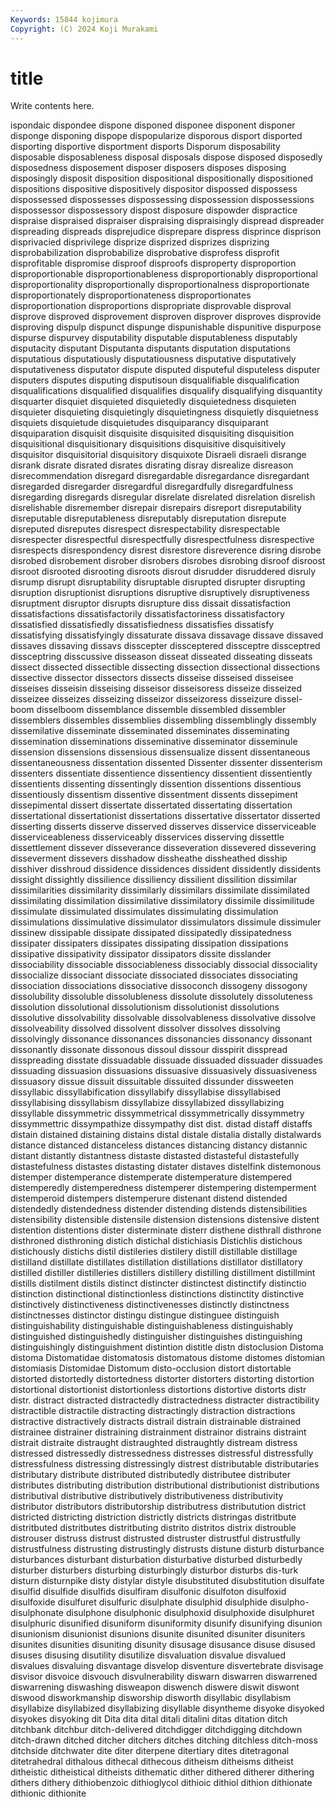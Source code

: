```yaml
---
Keywords: 15844 kojimura
Copyright: (C) 2024 Koji Murakami
---
```


# title

Write contents here.



ispondaic dispondee dispone disponed disponee disponent disponer disponge
disponing dispope dispopularize disporous disport disported disporting disportive disportment disports
Disporum disposability disposable disposableness disposal disposals dispose disposed disposedly disposedness
disposement disposer disposers disposes disposing disposingly disposit disposition dispositional dispositionally
dispositioned dispositions dispositive dispositively dispositor dispossed dispossess dispossessed dispossesses dispossessing
dispossession dispossessions dispossessor dispossessory dispost disposure dispowder dispractice dispraise dispraised
dispraiser dispraising dispraisingly dispread dispreader dispreading dispreads disprejudice disprepare dispress
disprince disprison disprivacied disprivilege disprize disprized disprizes disprizing disprobabilization disprobabilize
disprobative disprofess disprofit disprofitable dispromise disproof disproofs disproperty disproportion disproportionable
disproportionableness disproportionably disproportional disproportionality disproportionally disproportionalness disproportionate disproportionately disproportionateness disproportionates
disproportionation disproportions dispropriate disprovable disproval disprove disproved disprovement disproven disprover
disproves disprovide disproving dispulp dispunct dispunge dispunishable dispunitive dispurpose dispurse
dispurvey disputability disputable disputableness disputably disputacity disputant Disputanta disputants disputation
disputations disputatious disputatiously disputatiousness disputative disputatively disputativeness disputator dispute disputed
disputeful disputeless disputer disputers disputes disputing disputisoun disqualifiable disqualification disqualifications
disqualified disqualifies disqualify disqualifying disquantity disquarter disquiet disquieted disquietedly disquietedness
disquieten disquieter disquieting disquietingly disquietingness disquietly disquietness disquiets disquietude disquietudes
disquiparancy disquiparant disquiparation disquisit disquisite disquisited disquisiting disquisition disquisitional disquisitionary
disquisitions disquisitive disquisitively disquisitor disquisitorial disquisitory disquixote Disraeli disraeli disrange
disrank disrate disrated disrates disrating disray disrealize disreason disrecommendation disregard
disregardable disregardance disregardant disregarded disregarder disregardful disregardfully disregardfulness disregarding disregards
disregular disrelate disrelated disrelation disrelish disrelishable disremember disrepair disrepairs disreport
disreputability disreputable disreputableness disreputably disreputation disrepute disreputed disreputes disrespect disrespectability
disrespectable disrespecter disrespectful disrespectfully disrespectfulness disrespective disrespects disrespondency disrest disrestore
disreverence disring disrobe disrobed disrobement disrober disrobers disrobes disrobing disroof
disroost disroot disrooted disrooting disroots disrout disrudder disruddered disruly disrump
disrupt disruptability disruptable disrupted disrupter disrupting disruption disruptionist disruptions disruptive
disruptively disruptiveness disruptment disruptor disrupts disrupture diss dissait dissatisfaction dissatisfactions
dissatisfactorily dissatisfactoriness dissatisfactory dissatisfied dissatisfiedly dissatisfiedness dissatisfies dissatisfy dissatisfying dissatisfyingly
dissaturate dissava dissavage dissave dissaved dissaves dissaving dissavs disscepter dissceptered
dissceptre dissceptred dissceptring disscussive disseason disseat disseated disseating disseats dissect
dissected dissectible dissecting dissection dissectional dissections dissective dissector dissectors dissects
disseise disseised disseisee disseises disseisin disseising disseisor disseisoress disseize disseized
disseizee disseizes disseizing disseizor disseizoress disseizure dissel-boom disselboom dissemblance dissemble
dissembled dissembler dissemblers dissembles dissemblies dissembling dissemblingly dissembly dissemilative disseminate
disseminated disseminates disseminating dissemination disseminations disseminative disseminator disseminule dissension dissensions
dissensious dissensualize dissent dissentaneous dissentaneousness dissentation dissented Dissenter dissenter dissenterism
dissenters dissentiate dissentience dissentiency dissentient dissentiently dissentients dissenting dissentingly dissention
dissentions dissentious dissentiously dissentism dissentive dissentment dissents dissepiment dissepimental dissert
dissertate dissertated dissertating dissertation dissertational dissertationist dissertations dissertative dissertator disserted
disserting disserts disserve disserved disserves disservice disserviceable disserviceableness disserviceably disservices
disserving dissettle dissettlement dissever disseverance disseveration dissevered dissevering disseverment dissevers
disshadow dissheathe dissheathed disship disshiver disshroud dissidence dissidences dissident dissidently
dissidents dissight dissightly dissilience dissiliency dissilient dissilition dissimilar dissimilarities dissimilarity
dissimilarly dissimilars dissimilate dissimilated dissimilating dissimilation dissimilative dissimilatory dissimile dissimilitude
dissimulate dissimulated dissimulates dissimulating dissimulation dissimulations dissimulative dissimulator dissimulators dissimule
dissimuler dissinew dissipable dissipate dissipated dissipatedly dissipatedness dissipater dissipaters dissipates
dissipating dissipation dissipations dissipative dissipativity dissipator dissipators dissite disslander dissociability
dissociable dissociableness dissociably dissocial dissociality dissocialize dissociant dissociate dissociated dissociates
dissociating dissociation dissociations dissociative dissoconch dissogeny dissogony dissolubility dissoluble dissolubleness
dissolute dissolutely dissoluteness dissolution dissolutional dissolutionism dissolutionist dissolutions dissolutive dissolvability
dissolvable dissolvableness dissolvative dissolve dissolveability dissolved dissolvent dissolver dissolves dissolving
dissolvingly dissonance dissonances dissonancies dissonancy dissonant dissonantly dissonate dissonous dissoul
dissour disspirit disspread disspreading disstate dissuadable dissuade dissuaded dissuader dissuades
dissuading dissuasion dissuasions dissuasive dissuasively dissuasiveness dissuasory dissue dissuit dissuitable
dissuited dissunder dissweeten dissyllabic dissyllabification dissyllabify dissyllabise dissyllabised dissyllabising dissyllabism
dissyllabize dissyllabized dissyllabizing dissyllable dissymmetric dissymmetrical dissymmetrically dissymmetry dissymmettric dissympathize
dissympathy dist dist. distad distaff distaffs distain distained distaining distains
distal distale distalia distally distalwards distance distanced distanceless distances distancing
distancy distannic distant distantly distantness distaste distasted distasteful distastefully distastefulness
distastes distasting distater distaves distelfink distemonous distemper distemperance distemperate distemperature
distempered distemperedly distemperedness distemperer distempering distemperment distemperoid distempers distemperure distenant
distend distended distendedly distendedness distender distending distends distensibilities distensibility distensible
distensile distension distensions distensive distent distention distentions dister disterminate disterr
disthene disthrall disthrone disthroned disthroning distich distichal distichiasis Distichlis distichous
distichously distichs distil distileries distilery distill distillable distillage distilland distillate
distillates distillation distillations distillator distillatory distilled distiller distilleries distillers distillery
distilling distillment distillmint distills distilment distils distinct distincter distinctest distinctify
distinctio distinction distinctional distinctionless distinctions distinctity distinctive distinctively distinctiveness distinctivenesses
distinctly distinctness distinctnesses distinctor distingu distingue distinguee distinguish distinguishability distinguishable
distinguishableness distinguishably distinguished distinguishedly distinguisher distinguishes distinguishing distinguishingly distinguishment distintion
distitle distn distoclusion Distoma distoma Distomatidae distomatosis distomatous distome distomes
distomian distomiasis Distomidae Distomum disto-occlusion distort distortable distorted distortedly distortedness
distorter distorters distorting distortion distortional distortionist distortionless distortions distortive distorts
distr distr. distract distracted distractedly distractedness distracter distractibility distractible distractile
distracting distractingly distraction distractions distractive distractively distracts distrail distrain distrainable
distrained distrainee distrainer distraining distrainment distrainor distrains distraint distrait distraite
distraught distraughted distraughtly distream distress distressed distressedly distressedness distresses distressful
distressfully distressfulness distressing distressingly distrest distributable distributaries distributary distribute distributed
distributedly distributee distributer distributes distributing distribution distributional distributionist distributions distributival
distributive distributively distributiveness distributivity distributor distributors distributorship distributress distributution district
districted districting distriction districtly districts distringas distritbute distritbuted distritbutes distritbuting
distrito distritos distrix distrouble distrouser distruss distrust distrusted distruster distrustful
distrustfully distrustfulness distrusting distrustingly distrusts distune disturb disturbance disturbances disturbant
disturbation disturbative disturbed disturbedly disturber disturbers disturbing disturbingly disturbor disturbs
dis-turk disturn disturnpike disty distylar distyle disubstituted disubstitution disulfate disulfid
disulfide disulfids disulfiram disulfonic disulfoton disulfoxid disulfoxide disulfuret disulfuric disulphate
disulphid disulphide disulpho- disulphonate disulphone disulphonic disulphoxid disulphoxide disulphuret disulphuric
disunified disuniform disuniformity disunify disunifying disunion disunionism disunionist disunions disunite
disunited disuniter disuniters disunites disunities disuniting disunity disusage disusance disuse
disused disuses disusing disutility disutilize disvaluation disvalue disvalued disvalues disvaluing
disvantage disvelop disventure disvertebrate disvisage disvisor disvoice disvouch disvulnerability diswarn
diswarren diswarrened diswarrening diswashing disweapon diswench diswere diswit diswont diswood
disworkmanship disworship disworth disyllabic disyllabism disyllabize disyllabized disyllabizing disyllable disyntheme
disyoke disyoked disyokes disyoking dit Dita dita dital ditali ditalini
ditas ditation ditch ditchbank ditchbur ditch-delivered ditchdigger ditchdigging ditchdown ditch-drawn
ditched ditcher ditchers ditches ditching ditchless ditch-moss ditchside ditchwater dite
diter diterpene ditertiary dites ditetragonal ditetrahedral dithalous dithecal dithecous ditheism
ditheisms ditheist ditheistic ditheistical ditheists dithematic dither dithered ditherer dithering
dithers dithery dithiobenzoic dithioglycol dithioic dithiol dithion dithionate dithionic dithionite
